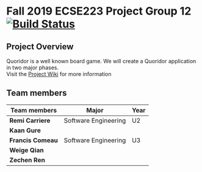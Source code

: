 # Fall 2019 ECSE223 Project Group 12 [![Build Status](https://travis-ci.com/McGill-ECSE223-Fall2019/ecse223-project--group-12.svg?token=KAZKVRpC6RVs5t8AvzT6&branch=master)](https://travis-ci.com/McGill-ECSE223-Fall2019/ecse223-project--group-12)

## Project Overview

Quoridor is a well known board game. We will create a Quoridor application in two major phases.
<br>Visit the [Project Wiki](https://github.com/McGill-ECSE223-Fall2019/ecse223-project--group-12/wiki) for more information

## Team members

|     Team members      |        Major        | Year |
|-----------------------|---------------------|------|   
|**Remi Carriere**      | Software Engineering|  U2  |
|**Kaan Gure**          | 		      |      |
|**Francis Comeau**     | Software Engineering|  U3  |
|**Weige Qian**         | 		      |      |
|**Zechen Ren**         | 		      |      |
